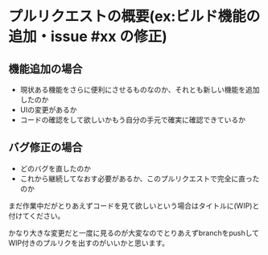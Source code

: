 # プルリクエストの概要(ex:ビルド機能の追加・issue #xx の修正)

## 機能追加の場合

* 現状ある機能をさらに便利にさせるものなのか、それとも新しい機能を追加したのか
* UIの変更があるか
* コードの確認をして欲しいかもう自分の手元で確実に確認できているか

## バグ修正の場合

* どのバグを直したのか
* これから継続してなおす必要があるか、このプルリクエストで完全に直ったのか

まだ作業中だがとりあえずコードを見て欲しいという場合はタイトルに(WIP)と付けてください。

かなり大きな変更だと一度に見るのが大変なのでとりあえずbranchをpushしてWIP付きのプルリクを出すのがいいかと思います。
